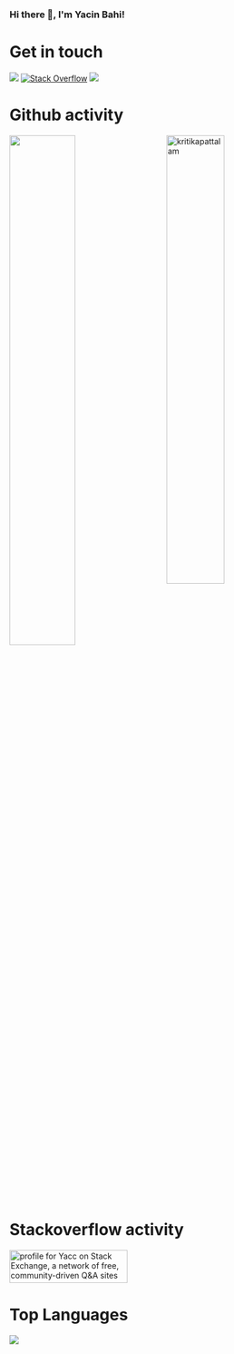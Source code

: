 ### Hi there 👋, I'm Yacin Bahi!

# Get in touch

[![](https://img.shields.io/badge/linkedin-%230077B5.svg?style=for-the-badge&logo=linkedin)](https://www.linkedin.com/in/zluvsand/) <a href="https://stackoverflow.com/users/368914/yacc?tab=profile"><img alt="Stack Overflow" src="https://img.shields.io/badge/-Stack%20Overflow-FE7A16?style=for-the-badge&logo=stack-overflow&logoColor=white"></a> [![](https://img.shields.io/badge/twitter-%230077B5.svg?style=for-the-badge&logo=twitter)](https://twitter.com/BahiYacin)


# Github activity
 <img src="https://github-readme-stats.vercel.app/api?username=yacc&show_icons=true&theme=gotham" alt="kritikapattalam" width="45%" align="right"/>
 <img  src="https://github-readme-streak-stats.herokuapp.com/?user=yacc&theme=dark" width="48%" >



# Stackoverflow activity
<a href="https://stackexchange.com/users/153571"><img src="https://stackexchange.com/users/flair/153571.png" width="208" height="58" alt="profile for Yacc on Stack Exchange, a network of free, community-driven Q&amp;A sites" title="profile for Yacc on Stack Exchange, a network of free, community-driven Q&amp;A sites"></a>

# Top Languages

<img src="https://github-readme-stats.vercel.app/api/top-langs/?username=yacc&layout=compact"/>

<!--
**yacc/yacc** is a ✨ _special_ ✨ repository because its `README.md` (this file) appears on your GitHub profile.

Here are some ideas to get you started:

- 🔭 I’m currently working on ...
- 🌱 I’m currently learning ...
- 👯 I’m looking to collaborate on ...
- 🤔 I’m looking for help with ...
- 💬 Ask me about ...
- 📫 How to reach me: ...
- 😄 Pronouns: ...
- ⚡ Fun fact: ...

[![My StackOverflow](https://github-readme-stackoverflow.vercel.app/?userID=368914&layout=compact)](https://stackoverflow.com/users/368914/yacc)

-->
